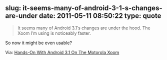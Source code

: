 slug: it-seems-many-of-android-3-1-s-changes-are-under
date: 2011-05-11 08:50:22
type: quote
---

> It seems many of Android 3.1′s changes are under the hood. The Xoom I’m using is noticeably faster.

So now it might be even usable?

 Via: [Hands-On With Android 3.1 On The Motorola Xoom](http://www.crunchgear.com/2011/05/10/hands-on-with-android-3-1-on-the-motorola-xoom/)
